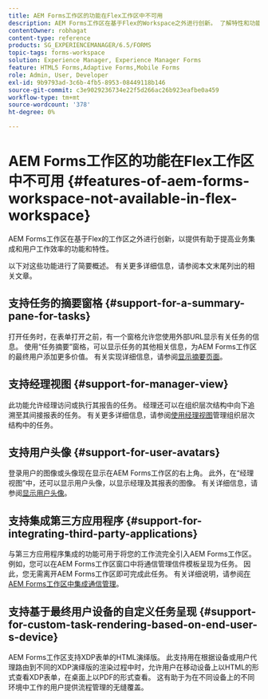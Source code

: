 ```yaml
---
title: AEM Forms工作区的功能在Flex工作区中不可用
description: AEM Forms工作区在基于Flex的Workspace之外进行创新。 了解特性和功能的差异。
contentOwner: robhagat
content-type: reference
products: SG_EXPERIENCEMANAGER/6.5/FORMS
topic-tags: forms-workspace
solution: Experience Manager, Experience Manager Forms
feature: HTML5 Forms,Adaptive Forms,Mobile Forms
role: Admin, User, Developer
exl-id: 9b9793ad-3c6b-4fb5-8953-08449118b146
source-git-commit: c3e9029236734e22f5d266ac26b923eafbe0a459
workflow-type: tm+mt
source-wordcount: '378'
ht-degree: 0%

---
```


# AEM Forms工作区的功能在Flex工作区中不可用 {#features-of-aem-forms-workspace-not-available-in-flex-workspace}

AEM Forms工作区在基于Flex的工作区之外进行创新，以提供有助于提高业务集成和用户工作效率的功能和特性。

以下对这些功能进行了简要概述。 有关更多详细信息，请参阅本文末尾列出的相关文章。

## 支持任务的摘要窗格 {#support-for-a-summary-pane-for-tasks}

打开任务时，在表单打开之前，有一个窗格允许您使用外部URL显示有关任务的信息。 使用“任务摘要”窗格，可以显示任务的其他相关信息，为AEM Forms工作区的最终用户添加更多价值。 有关实现详细信息，请参阅[显示摘要页面](/help/forms/using/displaying-information-task-summary-pane.md)。

## 支持经理视图 {#support-for-manager-view}

此功能允许经理访问或执行其报告的任务。 经理还可以在组织层次结构中向下追溯至其间接报表的任务。 有关更多详细信息，请参阅[使用经理视图](/help/forms/using/tasks-organizational-hierarchy-using-manager.md)管理组织层次结构中的任务。

## 支持用户头像 {#support-for-user-avatars}

登录用户的图像或头像现在显示在AEM Forms工作区的右上角。 此外，在“经理视图”中，还可以显示用户头像，以显示经理及其报表的图像。 有关详细信息，请参阅[显示用户头像](/help/forms/using/displaying-user-avatar.md)。

## 支持集成第三方应用程序 {#support-for-integrating-third-party-applications}

与第三方应用程序集成的功能可用于将您的工作流完全引入AEM Forms工作区。 例如，您可以在AEM Forms工作区窗口中将通信管理信件模板呈现为任务。 因此，您无需离开AEM Forms工作区即可完成此任务。 有关详细说明，请参阅[在AEM Forms工作区中集成通信管理](/help/forms/using/integrating-correspondence-management-html-workspace.md)。

## 支持基于最终用户设备的自定义任务呈现 {#support-for-custom-task-rendering-based-on-end-user-s-device}

AEM Forms工作区支持XDP表单的HTML演绎版。 此支持用在根据设备或用户代理路由到不同的XDP演绎版的渲染过程中时，允许用户在移动设备上以HTML的形式查看XDP表单，在桌面上以PDF的形式查看。 这有助于为在不同设备上的不同环境中工作的用户提供流程管理的无缝覆盖。
